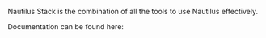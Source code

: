 Nautilus Stack is the combination of all the tools to use Nautilus effectively.

Documentation can be found here: [](https://thecynosure.github.io/nautilus_docs/)



